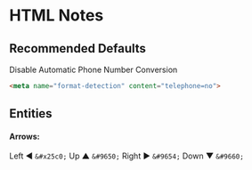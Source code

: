 # HTML Notes #


## Recommended Defaults ##

Disable Automatic Phone Number Conversion
```html
<meta name="format-detection" content="telephone=no">
```

## Entities ##

#### Arrows: ####
Left &#x25c0; `&#x25c0;`
Up &#9650; `&#9650;`
Right &#9654; `&#9654;`
Down &#9660; `&#9660;`

